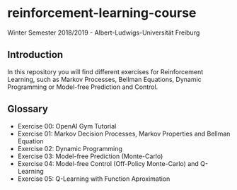 # reinforcement-learning-course
Winter Semester 2018/2019 - Albert-Ludwigs-Universität Freiburg

## Introduction

In this repository you will find different exercises for Reinforcement Learning, such as Markov Processes, Bellman Equations, Dynamic Programming or Model-free Prediction and Control.

## Glossary

- Exercise 00: OpenAI Gym Tutorial
- Exercise 01: Markov Decision Processes, Markov Properties and Bellman Equation
- Exercise 02: Dynamic Programming
- Exercise 03: Model-free Prediction (Monte-Carlo)
- Exercise 04: Model-free Control (Off-Policy Monte-Carlo) and Q-Learning
- Exercise 05: Q-Learning with Function Aproximation

